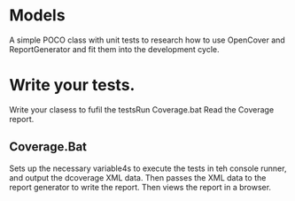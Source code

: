 # Models

A simple POCO class with unit tests to research how to use OpenCover and ReportGenerator and fit them into the development cycle.

# Write your tests.
Write your clasess to fufil the testsRun Coverage.bat
Read the Coverage report.

## Coverage.Bat

Sets up the necessary variable4s to execute the tests in teh console runner, and output the dcoverage XML data.
Then passes the XML data to the report generator to write the report.
Then views the report in a browser.

